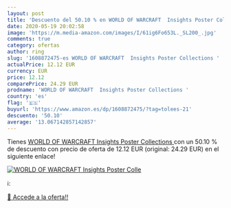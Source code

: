 ```yaml
---
layout: post
title: 'Descuento del 50.10 % en WORLD OF WARCRAFT  Insights Poster Colle'
date: 2020-05-19 20:02:58
image: 'https://m.media-amazon.com/images/I/61ig6Fo653L._SL200_.jpg'
comments: true
category: ofertas
author: ring
slug: '1608872475-es WORLD OF WARCRAFT  Insights Poster Collections '
actualPrice: 12.12 EUR
currency: EUR
price: 12.12
comparePrice: 24.29 EUR
prodname: 'WORLD OF WARCRAFT  Insights Poster Collections '
country: 'es'
flag: '🇪🇸'
buyurl: 'https://www.amazon.es/dp/1608872475/?tag=tolees-21'
descuento: '50.10'
average: '13.067142857142857'
---
```


Tienes [WORLD OF WARCRAFT  Insights Poster Collections ](https://www.amazon.es/dp/1608872475/?tag=tolees-21) con un 50.10 % de descuento con precio de oferta de 12.12 EUR (original: 24.29 EUR) en el siguiente enlace!

[![WORLD OF WARCRAFT  Insights Poster Colle](https://m.media-amazon.com/images/I/61ig6Fo653L._SL200_.jpg)](https://www.amazon.es/dp/1608872475/?tag=tolees-21)

ℹ️:


[🛒 Accede a la oferta!!](https://www.amazon.es/dp/1608872475/?tag=tolees-21)
